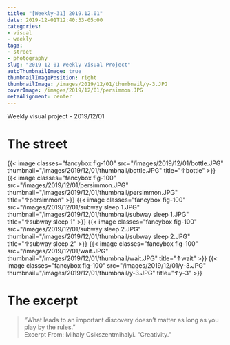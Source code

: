 ```yaml
---
title: "[Weekly-31] 2019.12.01"
date: 2019-12-01T12:40:33-05:00
categories:
- visual
- weekly
tags:
- street
- photography
slug: "2019 12 01 Weekly Visual Project"
autoThumbnailImage: true
thumbnailImagePosition: right
thumbnailImage: /images/2019/12/01/thumbnail/y-3.JPG
coverImage: /images/2019/12/01/persimmon.JPG
metaAlignment: center
---
```


Weekly visual project - 2019/12/01
<!--more-->
<!--toc-->

# The street
{{< image classes="fancybox fig-100" src="/images/2019/12/01/bottle.JPG" thumbnail="/images/2019/12/01/thumbnail/bottle.JPG" title="↑bottle" >}}
{{< image classes="fancybox fig-100" src="/images/2019/12/01/persimmon.JPG" thumbnail="/images/2019/12/01/thumbnail/persimmon.JPG" title="↑persimmon" >}}
{{< image classes="fancybox fig-100" src="/images/2019/12/01/subway sleep 1.JPG" thumbnail="/images/2019/12/01/thumbnail/subway sleep 1.JPG" title="↑subway sleep 1" >}}
{{< image classes="fancybox fig-100" src="/images/2019/12/01/subway sleep 2.JPG" thumbnail="/images/2019/12/01/thumbnail/subway sleep 2.JPG" title="↑subway sleep 2" >}}
{{< image classes="fancybox fig-100" src="/images/2019/12/01/wait.JPG" thumbnail="/images/2019/12/01/thumbnail/wait.JPG" title="↑wait" >}}
{{< image classes="fancybox fig-100" src="/images/2019/12/01/y-3.JPG" thumbnail="/images/2019/12/01/thumbnail/y-3.JPG" title="↑y-3" >}}

# The excerpt
> “What leads to an important discovery doesn’t matter as long as you play by the rules.”   
Excerpt From: Mihaly Csikszentmihalyi. "Creativity."